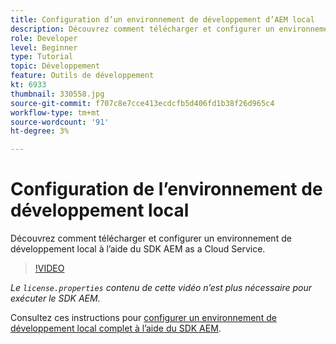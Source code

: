 ```yaml
---
title: Configuration d’un environnement de développement d’AEM local
description: Découvrez comment télécharger et configurer un environnement de développement local à l’aide du SDK AEM as a Cloud Service.
role: Developer
level: Beginner
type: Tutorial
topic: Développement
feature: Outils de développement
kt: 6933
thumbnail: 330558.jpg
source-git-commit: f707c8e7cce413ecdcfb5d406fd1b38f26d965c4
workflow-type: tm+mt
source-wordcount: '91'
ht-degree: 3%

---
```



# Configuration de l’environnement de développement local

Découvrez comment télécharger et configurer un environnement de développement local à l’aide du SDK AEM as a Cloud Service.

>[!VIDEO](https://video.tv.adobe.com/v/330558/?quality=12&learn=on)

_Le  `license.properties` contenu de cette vidéo n’est plus nécessaire pour exécuter le SDK AEM._

Consultez ces instructions pour [configurer un environnement de développement local complet à l’aide du SDK AEM](https://experienceleague.adobe.com/docs/experience-manager-learn/cloud-service/local-development-environment-set-up/overview.html).

